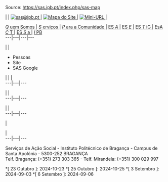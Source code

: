 Source: https://sas.ipb.pt/index.php/sas-map

|  | [![sas@ipb.pt](/templates/sas-template-geral/images/mail.png) ](mailto:sas@ipb.pt?subject=Portal%20SAS "sas@ipb.pt") | [![Mapa do Site](/templates/sas-template-geral/images/mapa.png) ](/index.php/sas-map "Mapa do Site") | [![Mini-URL](/templates/sas-template-geral/images/miniurl.png) ](javascript:;
 "Mini-URL") |   
  
[_Q_ uem Somos ](/index.php/sas/quem-somos "Quem Somos") | [_S_ erviços ](/index.php/sas/servicos "Serviços") | [_P_ ara a Comunidade ](/index.php/sas/para-a-comunidade "Para a Comunidade") | [ES _A_ ](http://www.esa.ipb.pt "Escola Superior Agrária de Bragança") | [ES _E_ ](http://www.ese.ipb.pt "Escola Superior de Educação de Bragança") | [ES _T_ iG ](http://www.estig.ipb.pt "Escola Superior de Tecnologia e Gestão de Bragança") | [EsA _C_ T ](http://www.esact.ipb.pt "Escola Superior de Comunicação, Administração e Turismo de Mirandela") | [ES _S_ a ](http://www.essa.ipb.pt "Escola Superior de Saúde de Bragança") | [_I_ PB ](http://www.ipb.pt "Instituto Politécnico de Bragança")  
---|---|---|---  
  
| | 

  * Pessoas
  * Site
  * SAS Google

| | |   
---|---|---  
  
| |   
---|---|---  
  
| |   
---|---|---  
  
  | 

  

  |    
---|---|---  
  
Serviços de Ação Social - Instituto Politécnico de Bragança - Campus de Santa
Apolónia - 5300-252 BRAGANÇA  
Telf. Bragança: (+351) 273 303 365 - Telf. Mirandela: (+351) 300 029 997

  *[ 23 Outubro ]: 2024-10-23
  *[ 25 Outubro ]: 2024-10-25
  *[ 3 Setembro ]: 2024-09-03
  *[ 6 Setembro ]: 2024-09-06